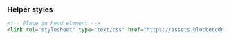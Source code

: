 ### Helper styles
``` html
<!-- Place in head element -->
<link rel="stylesheet" type="text/css" href="https://assets.blocketcdn.se/mdc/%__LIB_VERSION__%/helpers.css" />
```